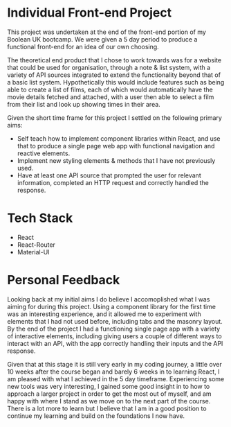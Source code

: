 # Individual Front-end Project
This project was undertaken at the end of the front-end portion of my Boolean UK bootcamp. We were given a 5 day period to produce a functional front-end for an idea of our own choosing.

The theoretical end product that I chose to work towards was for a website that could be used for organisation, through a note & list system, with a variety of API sources integrated to extend the functionality beyond that of a basic list system. Hypothetically this would include features such as being able to create a list of films, each of which would automatically have the movie details fetched and attached, with a user then able to select a film from their list and look up showing times in their area.

Given the short time frame for this project I settled on the following primary aims:

 - Self teach how to implement component libraries within React, and use that to produce a single page web app with functional navigation and reactive elements.
 - Implement new styling elements & methods that I have not previously used.
 - Have at least one API source that prompted the user for relevant information, completed an HTTP request and correctly handled the response.

# Tech Stack

 - React
 - React-Router
 - Material-UI

# Personal Feedback

Looking back at my initial aims I do believe I accomoplished what I was aiming for during this project. Using a component library for the first time was an interesting experience, and it allowed me to experiment with elements that I had not used before, including tabs and the masonry layout. By the end of the project I had a functioning single page app with a variety of interactive elements, including giving users a couple of different ways to interact with an API, with the app correctly handling their inputs and the API response.

Given that at this stage it is still very early in my coding journey, a little over 10 weeks after the course began and barely 6 weeks in to learning React, I am pleased with what I achieved in the 5 day timeframe. Experiencing some new tools was very interesting, I gained some good insight in to how to approach a larger project in order to get the most out of myself, and am happy with where I stand as we move on to the next part of the course. There is a lot more to learn but I believe that I am in a good position to continue my learning and build on the foundations I now have.
